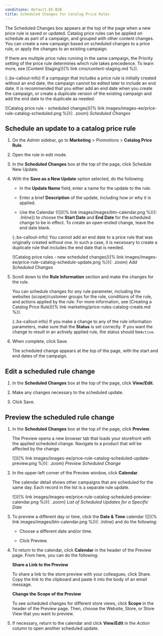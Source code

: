 ```yaml
---
conditions: Default.EE-B2B
title: Scheduled Changes for Catalog Price Rules
---
```


The Scheduled Changes box appears at the top of the page when a new price rule is saved or updated. Catalog price rules can be applied on schedule as part of a campaign, and grouped with other content changes. You can create a new campaign based on scheduled changes to a price rule, or apply the changes to an existing campaign.

If there are multiple price rules running in the same campaign, the Priority setting of the price rule determines which rule takes precedence. To learn more, see [Content Staging]({% link cms/content-staging.md %}).

{:.bs-callout-info}
If a campaign that includes a price rule is initially created without an end date, the campaign cannot be edited later to include an end date. It is recommended that you either add an end date when you create the campaign, or create a duplicate version of the existing campaign and add the end date to the duplicate as needed.

![Catalog price rule - scheduled changes]({% link images/images-ee/price-rule-catalog-scheduled.png %}){: .zoom}
_Scheduled Changes_

## Schedule an update to a catalog price rule

1. On the _Admin_ sidebar, go to **Marketing** > _Promotions_ > **Catalog Price Rule**.

1. Open the rule in edit mode.

1. In the **Scheduled Changes** box at the top of the page, click <span class="btn">Schedule New Update</span>.

1. With the **Save as a New Update** option selected, do the following:

    - In the **Update Name** field, enter a name for the update to the rule.

    - Enter a brief **Description** of the update, including how or why it is applied.

    - Use the Calendar (![]({% link images/images/btn-calendar.png %}){: .Inline}) to choose the **Start Date** and **End Date** for the scheduled change to be in effect. To create an open-ended change, leave the end date blank.

    {:.bs-callout-info}
    You cannot add an end date to a price rule that was originally created without one. In such a case, it is necessary to create a duplicate rule that includes the end date that is needed.

    ![Catalog price rules - new scheduled changes]({% link images/images-ee/price-rule-catalog-schedule-update.png %}){: .zoom}
    _Add Scheduled Changes_

1. Scroll down to the **Rule Information** section and make the changes for the rule.

   You can schedule changes for any rule parameter, including the websites (scope)/customer groups for the rule, conditions of the rule, and actions applied by the rule. For more information, see [Creating a Catalog Price Rule]({% link marketing/price-rules-catalog-create.md %}).

    {:.bs-callout-info}
    If you make a change to any of the rule information parameters, make sure that the **Status** is set correctly. If you want the change to result in an actively applied rule, the status should be`Active`.

1. When complete, click <span class="btn">Save</span>.

    The scheduled change appears at the top of the page, with the start and end dates of the campaign.

## Edit a scheduled rule change

1. In the **Scheduled Changes** box at the top of the page, click **View/Edit**.

1. Make any changes necessary to the scheduled update.

1. Click <span class="btn">Save</span>.

## Preview the scheduled rule change

1. In the **Scheduled Changes** box at the top of the page, click **Preview**.

    The Preview opens a new browser tab that loads your storefront with the applied scheduled change. Navigate to a product that will be affected by the change.

    ![]({% link images/images-ee/price-rule-catalog-scheduled-update-preview.png %}){: .zoom}
    _Preview Scheduled Change_

1. In the upper-left corner of the Preview window, click **Calendar**.

    The calendar detail shows other campaigns that are scheduled for the same day. Each record in the list is a separate rule update.

    ![]({% link images/images-ee/price-rule-catalog-scheduled-preview-calendar.png %}){: .zoom}
    _List of Scheduled Updates for a Specific Date_

1. To preview a different day or time, click the **Date & Time** calendar ![]({% link images/images/btn-calendar.png %}){: .Inline} and do the following:

    - Choose a different date and/or time.

    - Click <span class="btn">Preview</span>.

1. To return to the calendar, click **Calendar** in the header of the Preview page. From here, you can do the following:

    **Share a Link to the Preview**

    To share a link to the store preview with your colleagues, click <span class="btn">Share</span>. Copy the link to the clipboard and paste it into the body of an email message.

    **Change the Scope of the Preview**

    To see scheduled changes for different store views, click **Scope** in the header of the Preview page. Then, choose the Website, Store, or Store View that you want to preview.

1. If necessary, return to the calendar and click **View/Edit** in the _Action_ column to open another scheduled update.
